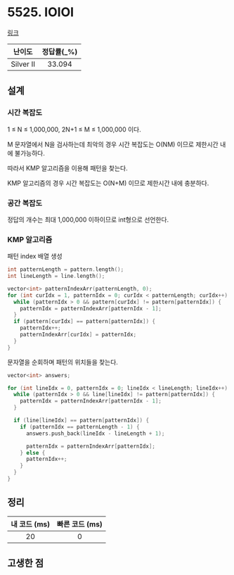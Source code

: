 # 5525. IOIOI

[링크](https://www.acmicpc.net/problem/5525)

|  난이도   | 정답률(\_%) |
| :-------: | :---------: |
| Silver II |   33.094    |

## 설계

### 시간 복잡도

1 ≤ N ≤ 1,000,000, 2N+1 ≤ M ≤ 1,000,000 이다.

M 문자열에서 N을 검사하는데 최악의 경우 시간 복잡도는 O(NM) 이므로 제한시간 내에 불가능하다.

따라서 KMP 알고리즘을 이용해 패턴을 찾는다.

KMP 알고리즘의 경우 시간 복잡도는 O(N+M) 이므로 제한시간 내에 충분하다.

### 공간 복잡도

정답의 개수는 최대 1,000,000 이하이므로 int형으로 선언한다.

### KMP 알고리즘

패턴 index 배열 생성

```cpp
int patternLength = pattern.length();
int lineLength = line.length();

vector<int> patternIndexArr(patternLength, 0);
for (int curIdx = 1, patternIdx = 0; curIdx < patternLength; curIdx++) {
  while (patternIdx > 0 && pattern[curIdx] != pattern[patternIdx]) {
    patternIdx = patternIndexArr[patternIdx - 1];
  }
  if (pattern[curIdx] == pattern[patternIdx]) {
    patternIdx++;
    patternIndexArr[curIdx] = patternIdx;
  }
}
```

문자열을 순회하며 패턴의 위치들을 찾는다.

```cpp
vector<int> answers;

for (int lineIdx = 0, patternIdx = 0; lineIdx < lineLength; lineIdx++) {
  while (patternIdx > 0 && line[lineIdx] != pattern[patternIdx]) {
    patternIdx = patternIndexArr[patternIdx - 1];
  }

  if (line[lineIdx] == pattern[patternIdx]) {
    if (patternIdx == patternLength - 1) {
      answers.push_back(lineIdx - lineLength + 1);

      patternIdx = patternIndexArr[patternIdx];
    } else {
      patternIdx++;
    }
  }
}
```

## 정리

| 내 코드 (ms) | 빠른 코드 (ms) |
| :----------: | :------------: |
|      20      |       0        |

## 고생한 점
